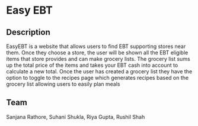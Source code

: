 # Easy EBT
## Description
EasyEBT is a website that allows users to find EBT supporting stores near them. 
Once they choose a store, the user will be shown all the EBT eligible items that store provides and can make grocery lists. 
The grocery list sums up the total price of the items and takes your EBT cash into account to calculate a new total.
Once the user has created a grocery list they have the option to toggle to the recipes page which generates recipes based on the grocery list allowing users to easily plan meals

## Team
Sanjana Rathore, Suhani Shukla, Riya Gupta, Rushil Shah

